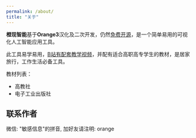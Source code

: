 ```yaml
---
permalink: /about/
title: "关于"
---
```


**橙现智能**基于**Orange3**汉化及二次开发，仍然[免费开源](https://github.com/szzyiit/orange3)，是一个简单易用的可视化人工智能应用工具。

此工具易学易用，[B站有配套教学视频](https://space.bilibili.com/13055460/channel/detail?cid=97474)，并配有适合高职高专学生的教材，是居家旅行，工作生活必备工具。

教材列表：
* 高教社
* 电子工业出版社

## 联系作者

微信: "敏感信息"的拼音, 加好友请注明: orange